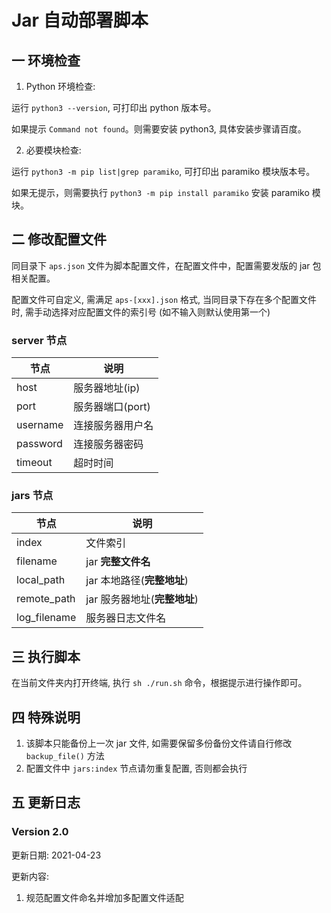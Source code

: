 # Jar 自动部署脚本

## 一 环境检查

1. Python 环境检查:

运行 `python3 --version`, 可打印出 python 版本号。

如果提示 `Command not found`。则需要安装 python3, 具体安装步骤请百度。

2. 必要模块检查:

运行 `python3 -m pip list|grep paramiko`, 可打印出 paramiko 模块版本号。

如果无提示，则需要执行 `python3 -m pip install paramiko` 安装 paramiko 模块。

## 二 修改配置文件

同目录下 `aps.json` 文件为脚本配置文件，在配置文件中，配置需要发版的 jar 包相关配置。

配置文件可自定义, 需满足 `aps-[xxx].json` 格式, 当同目录下存在多个配置文件时, 需手动选择对应配置文件的索引号 (如不输入则默认使用第一个)

### server 节点

| 节点 | 说明 |
| --- | --- |
| host | 服务器地址(ip) |
| port | 服务器端口(port) |
| username | 连接服务器用户名 |
| password | 连接服务器密码 |
| timeout | 超时时间 |

### jars 节点

| 节点 | 说明 |
| --- | --- |
| index | 文件索引 |
| filename | jar **完整文件名** |
| local_path | jar 本地路径(**完整地址**) |
| remote_path | jar 服务器地址(**完整地址**) |
| log_filename | 服务器日志文件名 |

## 三 执行脚本

在当前文件夹内打开终端, 执行 `sh ./run.sh` 命令，根据提示进行操作即可。

## 四 特殊说明

1. 该脚本只能备份上一次 jar 文件, 如需要保留多份备份文件请自行修改 `backup_file()` 方法
2. 配置文件中 `jars:index` 节点请勿重复配置, 否则都会执行

## 五 更新日志

### Version 2.0

更新日期: 2021-04-23

更新内容:
1. 规范配置文件命名并增加多配置文件适配
